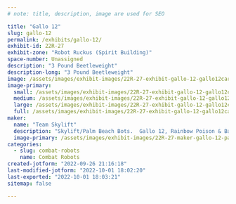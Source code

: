 ```yaml
---
# note: title, description, image are used for SEO

title: "Gallo 12"
slug: gallo-12
permalink: /exhibits/gallo-12/
exhibit-id: 22R-27
exhibit-zone: "Robot Ruckus (Spirit Building)"
space-number: Unassigned
description: "3 Pound Beetleweight"
description-long: "3 Pound Beetleweight"
image: /assets/images/exhibit-images/22R-27-exhibit-gallo-12-gallo12cartoon-large.png
image-primary: 
  small: /assets/images/exhibit-images/22R-27-exhibit-gallo-12-gallo12cartoon-small.png
  medium: /assets/images/exhibit-images/22R-27-exhibit-gallo-12-gallo12cartoon-medium.png
  large: /assets/images/exhibit-images/22R-27-exhibit-gallo-12-gallo12cartoon-large.png
  full: /assets/images/exhibit-images/22R-27-exhibit-gallo-12-gallo12cartoon-full.png
maker: 
  name: "Team Skylift"
  description: "Skylift/Palm Beach Bots.  Gallo 12, Rainbow Poison & Baby Beater"
  image-primary: /assets/images/exhibit-images/22R-27-maker-gallo-12-palmtreesticker3inchround-medium.png
categories: 
  - slug: combat-robots
    name: Combat Robots
created-jotform: "2022-09-26 21:16:18"
last-modified-jotform: "2022-10-01 18:02:20"
last-exported: "2022-10-01 18:03:21"
sitemap: false

---
```

